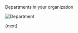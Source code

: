 Departments in your organization

<img class="screenshot" alt="Department" src="/assets/manual_erpnext_com/img/human-resources/department.png">

{next}